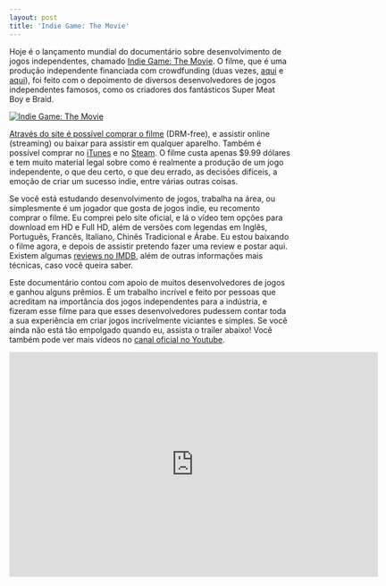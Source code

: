 ```yaml
---
layout: post
title: 'Indie Game: The Movie'
---
```


Hoje é o lançamento mundial do documentário sobre desenvolvimento de jogos independentes, chamado [Indie Game: The Movie](http://www.indiegamethemovie.com "Indie Game: The Movie"). O filme, que é uma produção independente financiada com crowdfunding (duas vezes, [aqui](http://www.kickstarter.com/projects/blinkworks/indie-game-the-movie "Kickstarter 1") e [aqui](http://www.kickstarter.com/projects/blinkworks/indie-game-the-movie-the-final-push "Kickstarter 2")), foi feito com o depoimento de diversos desenvolvedores de jogos independentes famosos, como os criadores dos fantásticos Super Meat Boy e Braid.

[![](http://gamedeveloper.com.br/blog/wp-content/uploads/2012/06/gaming_indiegamethemovie.jpeg "Indie Game: The Movie")](http://www.indiegamethemovie.com)

[Através do site é possível comprar o filme](http://buy.indiegamethemovie.com/ "Comprar") (DRM-free), e assistir online (streaming) ou baixar para assistir em qualquer aparelho. Também é possível comprar no [iTunes](http://itunes.apple.com/us/movie/indie-game-the-movie/id522421254 "iTunes") e no [Steam](http://store.steampowered.com/app/207080 "Steam"). O filme custa apenas $9.99 dólares e tem muito material legal sobre como é realmente a produção de um jogo independente, o que deu certo, o que deu errado, as decisões difíceis, a emoção de criar um sucesso indie, entre várias outras coisas.

Se você está estudando desenvolvimento de jogos, trabalha na área, ou simplesmente é um jogador que gosta de jogos indie, eu recomento comprar o filme. Eu comprei pelo site oficial, e lá o vídeo tem opções para download em HD e Full HD, além de versões com legendas em Inglês, Português, Francês, Italiano, Chinês Tradicional e Árabe. Eu estou baixando o filme agora, e depois de assistir pretendo fazer uma review e postar aqui. Existem algumas [reviews no IMDB](http://www.imdb.com/title/tt1942884/ "IMDB"), além de outras informações mais técnicas, caso você queira saber.

Este documentário contou com apoio de muitos desenvolvedores de jogos e ganhou alguns prêmios. É um trabalho incrível e feito por pessoas que acreditam na importância dos jogos independentes para a indústria, e fizeram esse filme para que esses desenvolvedores pudessem contar toda a sua experiência em criar jogos incrívelmente viciantes e simples. Se você ainda não está tão empolgado quando eu, assista o trailer abaixo! Você também pode ver mais vídeos no [canal oficial no Youtube](http://www.youtube.com/user/IndieGameTheMovie "Youtube").

<span class="embed-youtube" style="text-align:center; display: block;"><iframe allowfullscreen="true" class="youtube-player" frameborder="0" height="402" src="http://www.youtube.com/embed/GhaT78i1x2M?version=3&rel=1&fs=1&autohide=2&showsearch=0&showinfo=1&iv_load_policy=1&wmode=transparent" type="text/html" width="660"></iframe></span>
